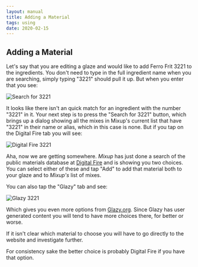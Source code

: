 ```yaml
---
layout: manual
title: Adding a Material
tags: using
date: 2020-02-15
---
```

## Adding a Material

Let's say that you are editing a glaze and would like to add 
Ferro Frit 3221 to the ingredients. You don't need to type 
in the full ingredient name when you are searching, simply typing
"3221" should pull it up. But when you enter that you see:

![Search for 3221](/images/Search3221.png)

It looks like there isn't an quick match for an ingredient with the
number "3221" in it. Your next step is to press the "Search for 3221" 
button, which brings up a dialog showing all the mixes in Mixup's current list that have "3221"
in their name or alias, which in this case is none. 
But if you tap on the Digital Fire tab you will see:

![Digital Fire 3221](/images/Digital3221.png)

Aha, now we are getting somewhere. *Mixup* has just done a search of the
public materials database at [Digital Fire](https://digitalfire.com/material/list) 
and is showing you two choices.
You can select either of these and tap "Add" to add that material both to your
glaze and to *Mixup's* list of mixes.

You can also tap the "Glazy" tab and see:

![Glazy 3221](/images/Glazy3221.png)

Which gives you even more options from [Glazy.org](https://glazy.org/materials). 
Since Glazy has user generated content you will tend to have more choices
there, for better or worse. 

If it isn't clear which material to choose you will have to go directly
to the website and investigate further.

For consistency sake the better choice is probably Digital Fire if you have that option.